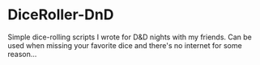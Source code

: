 # DiceRoller-DnD
Simple dice-rolling scripts I wrote for D&amp;D nights with my friends.
Can be used when missing your favorite dice and there's no internet for some reason...
